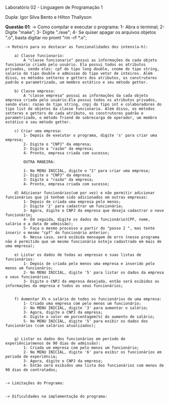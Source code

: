 Laboratório 02 - Linguagem de Programação 1

Dupla: Igor Silva Bento e Hilton Thallyson

**Questão 01**: 
	-> Como compilar e executar o programa: 
		1- Abra o terminal; 
		2- Digite "make"; 
		3- Digite "./exe";
		4- Se quiser apagar os arquivos objetos ".o", basta digitar no promt "rm -rf *.o";

	-> Roteiro para os destacar as funcionalidades dos intens(a-h):
	
		a) Classe funcionario:
			A "classe funcionario" possui as informações da cada objeto funcionario criado pelo usuário. Ela possui todos os atributos privados, sendo eles: cpf do tipo long double, cnome do tipo string, salario do tipo double e admissao do tipo vetor de inteiros. Além disso, os métodos setteres e getters dos atributos, os construtores padrão e parametrizado, um membro estático e seu método getter.

		b) Classe empresa: 
			A "classe empresa" possui as informações da cada objeto empresa criada pelo usuário.Ela possui todos os atributos privados, sendo eles: razao do tipo string, cnpj do tipo int e colaboradores do tipo list de objetos da classe funcionario. Além disso, os métodos setteres e getters de cada atributo, os construtores padrão e parametrizado, o método friend de sobrecarga de operador, um membro estático e seu método getter.  

		c) Criar uma empresa:
			1- Depois de executar o programa, digite 's' para criar uma empresa;
			2- Digite o "CNPJ" da empresa;
			3- Digite a "razão" da empresa;
			4- Pronto, empresa criada com sucesso;

			OUTRA MANEIRA:
			
			1- No MENU INICIAL, digite o "1" para criar uma empresa;
			2- Digite o "CNPJ" da empresa;
			3- Digite a "razão" da empresa;
			4- Pronto, empresa criada com sucesso;

		d) Adicionar funcionários(um por vez) e não permitir adicionar funcionários que já tenham sido adicionados em outras empresas:
			1- Depois de criada uma empresa pelo menos;
			2- Digite '2' para cadastrar um funcionário;
			3- Agora, digite o CNPJ da empresa que deseja cadastrar o novo funcionário;
			4- Em seguida, digite os dados do funcionário(CPF, nome, salário e a data de admissão);	
			5- Faça o mesmo processo a partir do "passo 2 ", mas tente inserir o mesmo "cpf" do funcionário anterior;
			6- Nessa caso, será exibida mensagem de erro (nesse programa não é permitido que um mesmo funcionário esteja cadastrado em mais de uma empresa);

		e) Listar os dados de todas as empresas e suas listas de funcionários:
			1- Depois de criada pelo menos uma empresa e inserido pelo menos um funcionário;
			2- No MENU INICIAL, digite '5' para listar os dados da empresa e seus funcionários;
			3- Digite o CNPJ da empresa desejada, então será exibidos as informações da empresa e todos os seus funcionários;


		f) Aumentar X% o salário de todos os funcionários de uma empresa:
			1- Criada uma empresa com pelo menos um funcionário;
			2- No MENU INICIAL, digite '3' para aumentar o salário;
			3- Agora, digite o CNPJ da empresa;
			4- Digite o valor em porcentagem(%) do aumento de salário;
			5- No MENU INICIAL, digite '5' para exibir os dados dos funcionários (com salários atualizados);

			
		g) Listar os dados dos funcionários em período de experiência(menos de 90 dias de admissão):
			1- Criada um empresa com pelo menos um funcionário;
			2- No MENU INICIAL, digite '6' para exibir os funcionários em periodo de experiência;
			3- Agora, digite o CNPJ da empresa;
			4- Então será exibidos uma lista dos funcionários com menos de 90 dias de contratados;


	-> Limitações do Programa:


	-> Dificuldades na implementação do programa:

